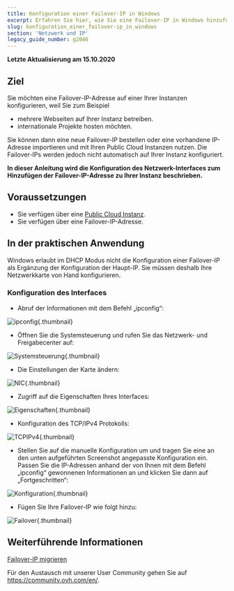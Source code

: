 ```yaml
---
title: Konfiguration einer Failover-IP in Windows
excerpt: Erfahren Sie hier, wie Sie eine Failover-IP in Windows hinzufügen
slug: konfiguration_einer_failover-ip_in_windows
section: 'Netzwerk und IP'
legacy_guide_number: g2046
---
```


**Letzte Aktualisierung am 15.10.2020**

## Ziel

Sie möchten eine Failover-IP-Adresse auf einer Ihrer Instanzen konfigurieren, weil Sie zum Beispiel

- mehrere Webseiten auf Ihrer Instanz betreiben.
- internationale Projekte hosten möchten.

Sie können dann eine neue Failover-IP bestellen oder eine vorhandene IP-Adresse importieren und mit Ihren Public Cloud Instanzen nutzen. Die Failover-IPs werden jedoch nicht automatisch auf Ihrer Instanz konfiguriert. 

**In dieser Anleitung wird die Konfiguration des Netzwerk-Interfaces zum Hinzufügen der Failover-IP-Adresse zu Ihrer Instanz beschrieben.**


## Voraussetzungen

- Sie verfügen über eine [Public Cloud Instanz](https://www.ovhcloud.com/de/public-cloud).
- Sie verfügen über eine Failover-IP-Adresse.

## In der praktischen Anwendung

Windows erlaubt im DHCP Modus nicht die Konfiguration einer Failover-IP als Ergänzung der Konfiguration der Haupt-IP. Sie müssen deshalb Ihre Netzwerkkarte von Hand konfigurieren.

### Konfiguration des Interfaces


- Abruf der Informationen mit dem Befehl „ipconfig“:

![ipconfig](images/img_3609.jpg){.thumbnail}


- Öffnen Sie die Systemsteuerung und rufen Sie das Netzwerk- und Freigabecenter auf:

![Systemsteuerung](images/img_3602.jpg){.thumbnail}


- Die Einstellungen der Karte ändern:

![NIC](images/img_3603.jpg){.thumbnail}


- Zugriff auf die Eigenschaften Ihres Interfaces:

![Eigenschaften](images/img_3604.jpg){.thumbnail}


- Konfiguration des TCP/IPv4 Protokolls:

![TCPIPv4](images/img_3605.jpg){.thumbnail}


- Stellen Sie auf die manuelle Konfiguration um und tragen Sie eine an den unten aufgeführten Screenshot angepasste Konfiguration ein. Passen Sie die IP-Adressen anhand der von Ihnen mit dem Befehl „ipconfig“ gewonnenen Informationen an und klicken Sie dann auf „Fortgeschritten“:

![Konfiguration](images/img_3606.jpg){.thumbnail}


- Fügen Sie Ihre Failover-IP wie folgt hinzu:

![Failover](images/img_3607.jpg){.thumbnail}



## Weiterführende Informationen

[Failover-IP migrieren](../umzug_einer_failover-ip/)

Für den Austausch mit unserer User Community gehen Sie auf <https://community.ovh.com/en/>.

